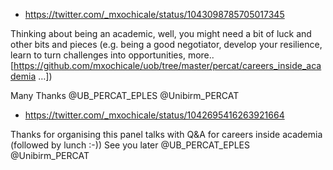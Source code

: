 



* https://twitter.com/_mxochicale/status/1043098785705017345

Thinking about being an academic, well, you might need a bit of luck and other bits and pieces (e.g. being a good negotiator, develop your resilience, learn to turn challenges into opportunities, more..[https://github.com/mxochicale/uob/tree/master/percat/careers_inside_academia …])

Many Thanks @UB_PERCAT_EPLES @Unibirm_PERCAT




* https://twitter.com/_mxochicale/status/1042695416263921664


Thanks for organising this panel talks with Q&A for careers inside academia (followed by lunch :-)) See you later 
@UB_PERCAT_EPLES @Unibirm_PERCAT
